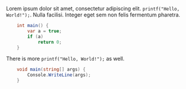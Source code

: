 Lorem ipsum dolor sit amet, consectetur adipiscing elit. ```printf("Hello, World!");```.
Nulla facilisi. Integer eget sem non felis fermentum pharetra. 
```csharp 
	int main() { 
		var a = true;
		if (a)
			return 0; 
	}
```
There is more ```printf("Hello, World!");``` as well.
```csharp 
	void main(string[] args) { 
		Console.WriteLine(args);
	}
```
